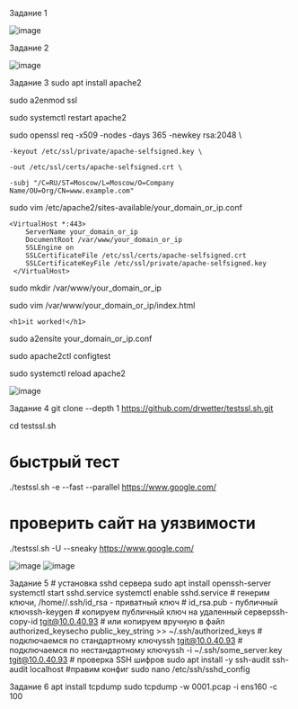  Задание 1

![image](https://user-images.githubusercontent.com/40559167/156405636-f82ebdb8-9220-4f10-9fa3-c64de1cc6425.png)


 Задание 2
 
![image](https://user-images.githubusercontent.com/40559167/156406461-5ff740c1-7e89-410e-9400-5aeeb9bcd3a5.png)


 Задание 3
   sudo apt install apache2
   
   sudo a2enmod ssl
   
   sudo systemctl restart apache2
   
   sudo openssl req -x509 -nodes -days 365 -newkey rsa:2048 \
   
    -keyout /etc/ssl/private/apache-selfsigned.key \
   
    -out /etc/ssl/certs/apache-selfsigned.crt \
   
    -subj "/C=RU/ST=Moscow/L=Moscow/O=Company Name/OU=Org/CN=www.example.com"
   
   sudo vim /etc/apache2/sites-available/your_domain_or_ip.conf
   
    <VirtualHost *:443>
        ServerName your_domain_or_ip
        DocumentRoot /var/www/your_domain_or_ip
        SSLEngine on
        SSLCertificateFile /etc/ssl/certs/apache-selfsigned.crt
        SSLCertificateKeyFile /etc/ssl/private/apache-selfsigned.key
     </VirtualHost>
    
   sudo mkdir /var/www/your_domain_or_ip
    
   sudo vim /var/www/your_domain_or_ip/index.html
   
    <h1>it worked!</h1>
    
   sudo a2ensite your_domain_or_ip.conf
   
   sudo apache2ctl configtest
   
   sudo systemctl reload apache2
    
   ![image](https://user-images.githubusercontent.com/40559167/156934098-09d1020f-5bab-4d50-a92e-0243aaaca612.png)


   Задание 4
   git clone --depth 1 https://github.com/drwetter/testssl.sh.git
    
   cd testssl.sh
   
   # быстрый тест
   
   ./testssl.sh -e --fast --parallel https://www.google.com/
   # проверить сайт на уязвимости
   
   ./testssl.sh -U --sneaky https://www.google.com/
   
   ![image](https://user-images.githubusercontent.com/40559167/156934383-3498d9ab-e91c-4dc6-a651-ba23f608e874.png)
   ![image](https://user-images.githubusercontent.com/40559167/156934902-cc62da2c-42f9-43f4-ba89-58cf66943bab.png)

   Задание 5 
    # установка sshd сервера
    sudo apt install openssh-server
    systemctl start sshd.service
    systemctl enable sshd.service
    # генерим ключи, /home/<username>/.ssh/id_rsa - приватный ключ
    # id_rsa.pub - публичный ключssh-keygen
    # копируем публичный ключ на удаленный серверssh-copy-id tgit@10.0.40.93
    # или копируем вручную  в файл authorized_keysecho public_key_string >> ~/.ssh/authorized_keys
    # подключаемся по стандартному ключуssh tgit@10.0.40.93
    # подключаемся по нестандартному ключуssh -i ~/.ssh/some_server.key tgit@10.0.40.93
    # проверка SSH шифров
    sudo apt install -y ssh-audit
    ssh-audit localhost
    #правим конфиг
    sudo nano /etc/ssh/sshd_config
  
   
 Задание  6 
     apt install tcpdump
     sudo tcpdump -w 0001.pcap -i ens160 -c 100
     
